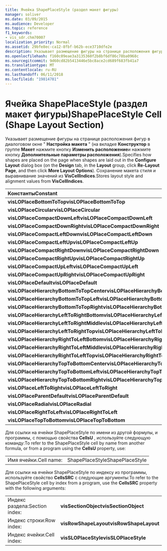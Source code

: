 ```yaml
---
title: Ячейка ShapePlaceStyle (раздел макет фигуры)
manager: soliver
ms.date: 03/09/2015
ms.audience: Developer
ms.topic: reference
f1_keywords:
- vis_sdr.chm70007
localization_priority: Normal
ms.assetid: 29bfe8ec-ca12-8fbf-b62b-ece3710dfe2e
description: Указывает размещение фигуры на странице расположения фигур в диалоговом окне "Настройка макета" (на вкладке конструктор в группе макет нажмите кнопку Изменить расположение и нажмите кнопку Дополнительные параметры расположения). Сохранение макета стиля и выравнивание значений из VisCellIndices.
ms.openlocfilehash: f160c09eae3a3135360f2b8bf6df86c78ba0968c
ms.sourcegitcommit: 9d60cd82b5413446e5bc8ace2cd689f683fb41a7
ms.translationtype: MT
ms.contentlocale: ru-RU
ms.lasthandoff: 06/11/2018
ms.locfileid: "19814781"
---
```

# <a name="shapeplacestyle-cell-shape-layout-section"></a><span data-ttu-id="c5bef-104">Ячейка ShapePlaceStyle (раздел макет фигуры)</span><span class="sxs-lookup"><span data-stu-id="c5bef-104">ShapePlaceStyle Cell (Shape Layout Section)</span></span>

<span data-ttu-id="c5bef-105">Указывает размещение фигуры на странице расположения фигур в диалоговом окне " **Настройка макета** " (на вкладке **Конструктор** в группе **Макет** нажмите кнопку **Изменить расположение**и нажмите кнопку **Дополнительные параметры расположения**).</span><span class="sxs-lookup"><span data-stu-id="c5bef-105">Specifies how shapes are placed on the page when shapes are laid out in the **Configure Layout** dialog box (on the **Design** tab, in the **Layout** group, click **Re-Layout Page**, and then click **More Layout Options**).</span></span> <span data-ttu-id="c5bef-106">Сохранение макета стиля и выравнивание значений из **VisCellIndices**.</span><span class="sxs-lookup"><span data-stu-id="c5bef-106">Stores layout style and alignment values from **VisCellIndices**.</span></span> 
  
|<span data-ttu-id="c5bef-107">**Константы**</span><span class="sxs-lookup"><span data-stu-id="c5bef-107">**Constant**</span></span>|<span data-ttu-id="c5bef-108">**Значение**</span><span class="sxs-lookup"><span data-stu-id="c5bef-108">**Value**</span></span>|
|:-----|:-----|
|<span data-ttu-id="c5bef-109">**visLOPlaceBottomToTop**</span><span class="sxs-lookup"><span data-stu-id="c5bef-109">**visLOPlaceBottomToTop**</span></span> <br/> |<span data-ttu-id="c5bef-110">4</span><span class="sxs-lookup"><span data-stu-id="c5bef-110">4</span></span>  <br/> |
|<span data-ttu-id="c5bef-111">**visLOPlaceCircular**</span><span class="sxs-lookup"><span data-stu-id="c5bef-111">**visLOPlaceCircular**</span></span> <br/> |<span data-ttu-id="c5bef-112">6</span><span class="sxs-lookup"><span data-stu-id="c5bef-112">6</span></span>  <br/> |
|<span data-ttu-id="c5bef-113">**visLOPlaceCompactDownLeft**</span><span class="sxs-lookup"><span data-stu-id="c5bef-113">**visLOPlaceCompactDownLeft**</span></span> <br/> |<span data-ttu-id="c5bef-114">14</span><span class="sxs-lookup"><span data-stu-id="c5bef-114">14</span></span>  <br/> |
|<span data-ttu-id="c5bef-115">**visLOPlaceCompactDownRight**</span><span class="sxs-lookup"><span data-stu-id="c5bef-115">**visLOPlaceCompactDownRight**</span></span> <br/> |<span data-ttu-id="c5bef-116">7</span><span class="sxs-lookup"><span data-stu-id="c5bef-116">7</span></span>  <br/> |
|<span data-ttu-id="c5bef-117">**visLOPlaceCompactLeftDown**</span><span class="sxs-lookup"><span data-stu-id="c5bef-117">**visLOPlaceCompactLeftDown**</span></span> <br/> |<span data-ttu-id="c5bef-118">13</span><span class="sxs-lookup"><span data-stu-id="c5bef-118">13</span></span>  <br/> |
|<span data-ttu-id="c5bef-119">**visLOPlaceCompactLeftUp**</span><span class="sxs-lookup"><span data-stu-id="c5bef-119">**visLOPlaceCompactLeftUp**</span></span> <br/> |<span data-ttu-id="c5bef-120">12</span><span class="sxs-lookup"><span data-stu-id="c5bef-120">12</span></span>  <br/> |
|<span data-ttu-id="c5bef-121">**visLOPlaceCompactRightDown**</span><span class="sxs-lookup"><span data-stu-id="c5bef-121">**visLOPlaceCompactRightDown**</span></span> <br/> |<span data-ttu-id="c5bef-122">8</span><span class="sxs-lookup"><span data-stu-id="c5bef-122">8</span></span>  <br/> |
|<span data-ttu-id="c5bef-123">**visLOPlaceCompactRightUp**</span><span class="sxs-lookup"><span data-stu-id="c5bef-123">**visLOPlaceCompactRightUp**</span></span> <br/> |<span data-ttu-id="c5bef-124">9</span><span class="sxs-lookup"><span data-stu-id="c5bef-124">9</span></span>  <br/> |
|<span data-ttu-id="c5bef-125">**visLOPlaceCompactUpLeft**</span><span class="sxs-lookup"><span data-stu-id="c5bef-125">**visLOPlaceCompactUpLeft**</span></span> <br/> |<span data-ttu-id="c5bef-126">11</span><span class="sxs-lookup"><span data-stu-id="c5bef-126">11</span></span>  <br/> |
|<span data-ttu-id="c5bef-127">**visLOPlaceCompactUpRight**</span><span class="sxs-lookup"><span data-stu-id="c5bef-127">**visLOPlaceCompactUpRight**</span></span> <br/> |<span data-ttu-id="c5bef-128">10</span><span class="sxs-lookup"><span data-stu-id="c5bef-128">10</span></span>  <br/> |
|<span data-ttu-id="c5bef-129">**visLOPlaceDefault**</span><span class="sxs-lookup"><span data-stu-id="c5bef-129">**visLOPlaceDefault**</span></span> <br/> |<span data-ttu-id="c5bef-130">0</span><span class="sxs-lookup"><span data-stu-id="c5bef-130">0</span></span>  <br/> |
|<span data-ttu-id="c5bef-131">**visLOPlaceHierarchyBottomToTopCenter**</span><span class="sxs-lookup"><span data-stu-id="c5bef-131">**visLOPlaceHierarchyBottomToTopCenter**</span></span> <br/> |<span data-ttu-id="c5bef-132">20</span><span class="sxs-lookup"><span data-stu-id="c5bef-132">20</span></span>  <br/> |
|<span data-ttu-id="c5bef-133">**visLOPlaceHierarchyBottomToTopLeft**</span><span class="sxs-lookup"><span data-stu-id="c5bef-133">**visLOPlaceHierarchyBottomToTopLeft**</span></span> <br/> |<span data-ttu-id="c5bef-134">19</span><span class="sxs-lookup"><span data-stu-id="c5bef-134">19</span></span>  <br/> |
|<span data-ttu-id="c5bef-135">**visLOPlaceHierarchyBottomToTopRight**</span><span class="sxs-lookup"><span data-stu-id="c5bef-135">**visLOPlaceHierarchyBottomToTopRight**</span></span> <br/> |<span data-ttu-id="c5bef-136">21</span><span class="sxs-lookup"><span data-stu-id="c5bef-136">21</span></span>  <br/> |
|<span data-ttu-id="c5bef-137">**visLOPlaceHierarchyLeftToRightBottom**</span><span class="sxs-lookup"><span data-stu-id="c5bef-137">**visLOPlaceHierarchyLeftToRightBottom**</span></span> <br/> |<span data-ttu-id="c5bef-138">24</span><span class="sxs-lookup"><span data-stu-id="c5bef-138">24</span></span>  <br/> |
|<span data-ttu-id="c5bef-139">**visLOPlaceHierarchyLeftToRightMiddle**</span><span class="sxs-lookup"><span data-stu-id="c5bef-139">**visLOPlaceHierarchyLeftToRightMiddle**</span></span> <br/> |<span data-ttu-id="c5bef-140">23</span><span class="sxs-lookup"><span data-stu-id="c5bef-140">23</span></span>  <br/> |
|<span data-ttu-id="c5bef-141">**visLOPlaceHierarchyLeftToRightTop**</span><span class="sxs-lookup"><span data-stu-id="c5bef-141">**visLOPlaceHierarchyLeftToRightTop**</span></span> <br/> |<span data-ttu-id="c5bef-142">22</span><span class="sxs-lookup"><span data-stu-id="c5bef-142">22</span></span>  <br/> |
|<span data-ttu-id="c5bef-143">**visLOPlaceHierarchyRightToLeftBottom**</span><span class="sxs-lookup"><span data-stu-id="c5bef-143">**visLOPlaceHierarchyRightToLeftBottom**</span></span> <br/> |<span data-ttu-id="c5bef-144">27</span><span class="sxs-lookup"><span data-stu-id="c5bef-144">27</span></span>  <br/> |
|<span data-ttu-id="c5bef-145">**visLOPlaceHierarchyRightToLeftMiddle**</span><span class="sxs-lookup"><span data-stu-id="c5bef-145">**visLOPlaceHierarchyRightToLeftMiddle**</span></span> <br/> |<span data-ttu-id="c5bef-146">26</span><span class="sxs-lookup"><span data-stu-id="c5bef-146">26</span></span>  <br/> |
|<span data-ttu-id="c5bef-147">**visLOPlaceHierarchyRightToLeftTop**</span><span class="sxs-lookup"><span data-stu-id="c5bef-147">**visLOPlaceHierarchyRightToLeftTop**</span></span> <br/> |<span data-ttu-id="c5bef-148">25</span><span class="sxs-lookup"><span data-stu-id="c5bef-148">25</span></span>  <br/> |
|<span data-ttu-id="c5bef-149">**visLOPlaceHierarchyTopToBottomCenter**</span><span class="sxs-lookup"><span data-stu-id="c5bef-149">**visLOPlaceHierarchyTopToBottomCenter**</span></span> <br/> |<span data-ttu-id="c5bef-150">17</span><span class="sxs-lookup"><span data-stu-id="c5bef-150">17</span></span>  <br/> |
|<span data-ttu-id="c5bef-151">**visLOPlaceHierarchyTopToBottomLeft**</span><span class="sxs-lookup"><span data-stu-id="c5bef-151">**visLOPlaceHierarchyTopToBottomLeft**</span></span> <br/> |<span data-ttu-id="c5bef-152">16</span><span class="sxs-lookup"><span data-stu-id="c5bef-152">16</span></span>  <br/> |
|<span data-ttu-id="c5bef-153">**visLOPlaceHierarchyTopToBottomRight**</span><span class="sxs-lookup"><span data-stu-id="c5bef-153">**visLOPlaceHierarchyTopToBottomRight**</span></span> <br/> |<span data-ttu-id="c5bef-154">18</span><span class="sxs-lookup"><span data-stu-id="c5bef-154">18</span></span>  <br/> |
|<span data-ttu-id="c5bef-155">**visLOPlaceLeftToRight**</span><span class="sxs-lookup"><span data-stu-id="c5bef-155">**visLOPlaceLeftToRight**</span></span> <br/> |<span data-ttu-id="c5bef-156">2</span><span class="sxs-lookup"><span data-stu-id="c5bef-156">2</span></span>  <br/> |
|<span data-ttu-id="c5bef-157">**visLOPlaceParentDefault**</span><span class="sxs-lookup"><span data-stu-id="c5bef-157">**visLOPlaceParentDefault**</span></span> <br/> |<span data-ttu-id="c5bef-158">15</span><span class="sxs-lookup"><span data-stu-id="c5bef-158">15</span></span>  <br/> |
|<span data-ttu-id="c5bef-159">**visLOPlaceRadial**</span><span class="sxs-lookup"><span data-stu-id="c5bef-159">**visLOPlaceRadial**</span></span> <br/> |<span data-ttu-id="c5bef-160">3</span><span class="sxs-lookup"><span data-stu-id="c5bef-160">3</span></span>  <br/> |
|<span data-ttu-id="c5bef-161">**visLOPlaceRightToLeft**</span><span class="sxs-lookup"><span data-stu-id="c5bef-161">**visLOPlaceRightToLeft**</span></span> <br/> |<span data-ttu-id="c5bef-162">5</span><span class="sxs-lookup"><span data-stu-id="c5bef-162">5</span></span>  <br/> |
|<span data-ttu-id="c5bef-163">**visLOPlaceTopToBottom**</span><span class="sxs-lookup"><span data-stu-id="c5bef-163">**visLOPlaceTopToBottom**</span></span> <br/> |<span data-ttu-id="c5bef-164">1</span><span class="sxs-lookup"><span data-stu-id="c5bef-164">1</span></span>  <br/> |
   
<span data-ttu-id="c5bef-165">Для ссылки на ячейки ShapePlaceStyle по имени из другой формулы, и программы, с помощью свойства **CellsU** , используйте следующую команду:</span><span class="sxs-lookup"><span data-stu-id="c5bef-165">To refer to the ShapePlaceStyle cell by name from another formula, or from a program using the **CellsU** property, use:</span></span> 
  
|||
|:-----|:-----|
|<span data-ttu-id="c5bef-166">Имя ячейки.</span><span class="sxs-lookup"><span data-stu-id="c5bef-166">Cell name:</span></span>  <br/> |<span data-ttu-id="c5bef-167">ShapePlaceStyle</span><span class="sxs-lookup"><span data-stu-id="c5bef-167">ShapePlaceStyle</span></span>  <br/> |
   
<span data-ttu-id="c5bef-168">Для ссылки на ячейки ShapePlaceStyle по индексу из программы, используйте свойство **CellsSRC** с следующие аргументы:</span><span class="sxs-lookup"><span data-stu-id="c5bef-168">To refer to the ShapePlaceStyle cell by index from a program, use the **CellsSRC** property with the following arguments:</span></span> 
  
|||
|:-----|:-----|
|<span data-ttu-id="c5bef-169">Индекс раздела:</span><span class="sxs-lookup"><span data-stu-id="c5bef-169">Section index:</span></span>  <br/> |<span data-ttu-id="c5bef-170">**visSectionObject**</span><span class="sxs-lookup"><span data-stu-id="c5bef-170">**visSectionObject**</span></span> <br/> |
|<span data-ttu-id="c5bef-171">Индекс строки:</span><span class="sxs-lookup"><span data-stu-id="c5bef-171">Row index:</span></span>  <br/> |<span data-ttu-id="c5bef-172">**visRowShapeLayout**</span><span class="sxs-lookup"><span data-stu-id="c5bef-172">**visRowShapeLayout**</span></span> <br/> |
|<span data-ttu-id="c5bef-173">Индекс ячейки:</span><span class="sxs-lookup"><span data-stu-id="c5bef-173">Cell index:</span></span>  <br/> |<span data-ttu-id="c5bef-174">**visSLOPlaceStyle**</span><span class="sxs-lookup"><span data-stu-id="c5bef-174">**visSLOPlaceStyle**</span></span> <br/> |
   

